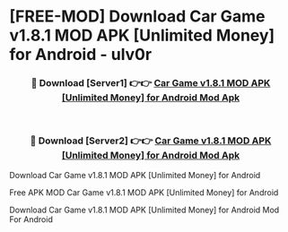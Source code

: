 # [FREE-MOD] Download Car Game v1.8.1 MOD APK [Unlimited Money] for Android - ulv0r


<div align="center">
<h3>🔴 Download [Server1] 👉👉 <a href="https://apk-comot.site?title=Car_Game_v1.8.1_MOD_APK_[Unlimited_Money]_for_Android">Car Game v1.8.1 MOD APK [Unlimited Money] for Android Mod Apk</a></h3><br>

<h3>🔴 Download [Server2] 👉👉 <a href="https://apk-comot.site?title=Car_Game_v1.8.1_MOD_APK_[Unlimited_Money]_for_Android">Car Game v1.8.1 MOD APK [Unlimited Money] for Android Mod Apk</a></h3>
</div>



Download Car Game v1.8.1 MOD APK [Unlimited Money] for Android 

Free APK MOD Car Game v1.8.1 MOD APK [Unlimited Money] for Android 

Download Car Game v1.8.1 MOD APK [Unlimited Money] for Android Mod For Android
